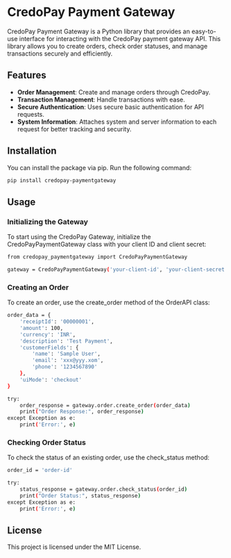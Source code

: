 # CredoPay Payment Gateway

CredoPay Payment Gateway is a Python library that provides an easy-to-use interface for interacting with the CredoPay payment gateway API. This library allows you to create orders, check order statuses, and manage transactions securely and efficiently.

## Features

- **Order Management**: Create and manage orders through CredoPay.
- **Transaction Management**: Handle transactions with ease.
- **Secure Authentication**: Uses secure basic authentication for API requests.
- **System Information**: Attaches system and server information to each request for better tracking and security.

## Installation

You can install the package via pip. Run the following command:

```bash
pip install credopay-paymentgateway
```

## Usage

### Initializing the Gateway

To start using the CredoPay Gateway, initialize the CredoPayPaymentGateway class with your client ID and client secret:

```bash
from credopay_paymentgateway import CredoPayPaymentGateway

gateway = CredoPayPaymentGateway('your-client-id', 'your-client-secret')
```

### Creating an Order

To create an order, use the create_order method of the OrderAPI class:

```bash
order_data = {
    'receiptId': '00000001',
    'amount': 100,
    'currency': 'INR',
    'description': 'Test Payment',
    'customerFields': {
        'name': 'Sample User',
        'email': 'xxx@yyy.xom',
        'phone': '1234567890'
    },
    'uiMode': 'checkout'
}

try:
    order_response = gateway.order.create_order(order_data)
    print("Order Response:", order_response)
except Exception as e:
    print('Error:', e)
```

### Checking Order Status

To check the status of an existing order, use the check_status method:

```bash
order_id = 'order-id'

try:
    status_response = gateway.order.check_status(order_id)
    print("Order Status:", status_response)
except Exception as e:
    print('Error:', e)
```

## License

This project is licensed under the MIT License.
